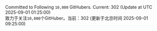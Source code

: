 Committed to Following `10,000` GitHubers. Current: <!-- FOLLOWING_COUNT -->302<!-- FOLLOWING_COUNT --> (Update at UTC <!-- LAST_UPDATED -->2025-09-01 01:25:00<!-- LAST_UPDATED -->)<br>
致力于关注`10,000`个GitHuber。当前：<!-- FOLLOWING_COUNT -->302<!-- FOLLOWING_COUNT --> (更新于北京时间 <!-- LAST_UPDATED_CST -->2025-09-01 09:25:00<!-- LAST_UPDATED_CST -->)
